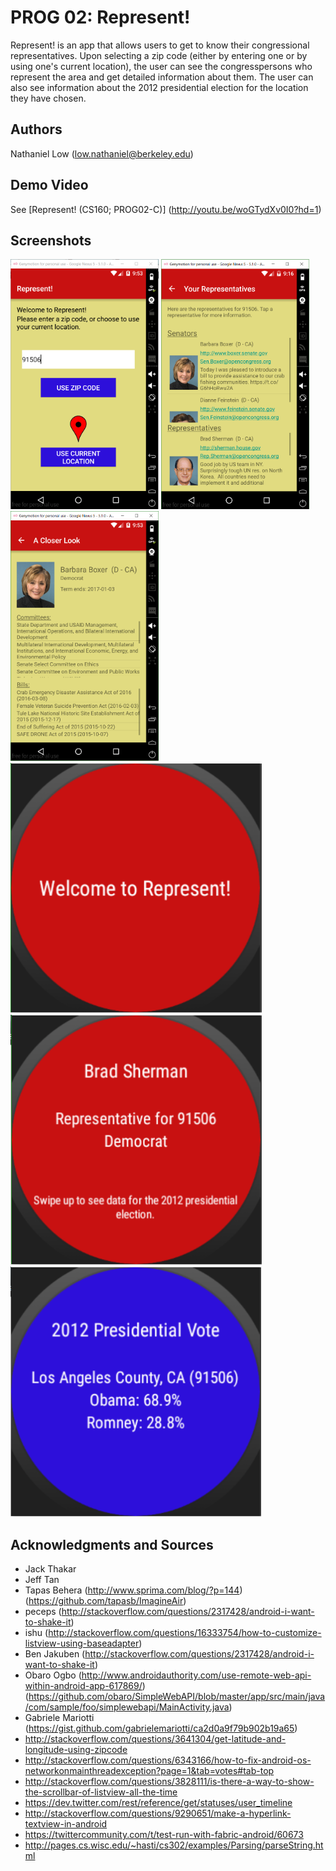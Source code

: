 # PROG 02: Represent!

Represent! is an app that allows users to get to know their congressional representatives. Upon selecting a zip code (either by entering one or by using one's current location), the user can see the congresspersons who represent the area and get detailed information about them. The user can also see information about the 2012 presidential election for the location they have chosen.  

## Authors

Nathaniel Low ([low.nathaniel@berkeley.edu](mailto:low.nathaniel@berkeley.edu))

## Demo Video

See [Represent! (CS160; PROG02-C)] (http://youtu.be/woGTydXv0I0?hd=1)

## Screenshots

<img src="screenshots/WelcomeScreen.PNG" height="400" alt="Screenshot"/>

<img src="screenshots/ListView.PNG" height="400" alt="Screenshot"/>

<img src="screenshots/DetailedView.PNG" height="400" alt="Screenshot"/>

<img src="screenshots/WelcomeScreenWatch.PNG" height="400" alt="Screenshot"/>

<img src="screenshots/RepresentativeViewWatch.PNG" height="400" alt="Screenshot"/>

<img src="screenshots/VoteView.PNG" height="400" alt="Screenshot"/>




## Acknowledgments and Sources 

* Jack Thakar 
* Jeff Tan
* Tapas Behera (http://www.sprima.com/blog/?p=144) (https://github.com/tapasb/ImagineAir)
* peceps (http://stackoverflow.com/questions/2317428/android-i-want-to-shake-it)
* ishu (http://stackoverflow.com/questions/16333754/how-to-customize-listview-using-baseadapter)
* Ben Jakuben (http://stackoverflow.com/questions/2317428/android-i-want-to-shake-it)
* Obaro Ogbo (http://www.androidauthority.com/use-remote-web-api-within-android-app-617869/) (https://github.com/obaro/SimpleWebAPI/blob/master/app/src/main/java/com/sample/foo/simplewebapi/MainActivity.java)
* Gabriele Mariotti (https://gist.github.com/gabrielemariotti/ca2d0a9f79b902b19a65) 
* http://stackoverflow.com/questions/3641304/get-latitude-and-longitude-using-zipcode
* http://stackoverflow.com/questions/6343166/how-to-fix-android-os-networkonmainthreadexception?page=1&tab=votes#tab-top
* http://stackoverflow.com/questions/3828111/is-there-a-way-to-show-the-scrollbar-of-listview-all-the-time
* https://dev.twitter.com/rest/reference/get/statuses/user_timeline
* http://stackoverflow.com/questions/9290651/make-a-hyperlink-textview-in-android
* https://twittercommunity.com/t/test-run-with-fabric-android/60673
* http://pages.cs.wisc.edu/~hasti/cs302/examples/Parsing/parseString.html

